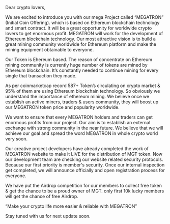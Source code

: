 Dear crypto lovers,

We are excited to introduce you with our mega Project called “MEGATRON” (Initial Coin Offering). which is based on Ethereum blockchain technology and smart contract. It will be a great opportunity for worldwide crypto lovers to get enormous profit. MEGATRON will work for the development of Ethereum blockchain technology. Our most attractive vision is to build a great mining community worldwide for Ethereum platform and make the mining equipment obtainable to everyone.

Our Token is Ehereum based. The reason of concentrate on Ethereum mining community is currently huge number of tokens are mined by Ethereum blockchain. It’s constantly needed to continue mining for every single that transaction they made.

As per coinmarketcap record 587+ Token’s circulating on crypto market & 95% of them are using Ethereum blockchain technology. So obviously we understand the importance of ethereum mining. We believe once we establish an active miners, traders & users community, they will boost up our MEGATRON token price and popularity worldwide.

We want to ensure that every MEGATRON holders and traders can get enormous profits from our project. Our aim is to establish an external exchange with strong community in the near future. We believe that we will achieve our goal and spread the word MEGATRON in whole crypto world very soon.

Our creative project developers have already completed the work of MEGATRON website to make it LIVE for the distribution of MGT token. Now our development team are checking our website related security protocols. Because our first priority is member's security. Once our internal inspection get completed, we will announce officially and open registration process for everyone.

We have put the Airdrop competition for our members to collect free token & get the chance to be a proud owner of MGT. only first 10k lucky members will get the chance of free Airdrop.

“Make your crypto life more easier & reliable with MEGATRON”

Stay tuned with us for next update soon.
